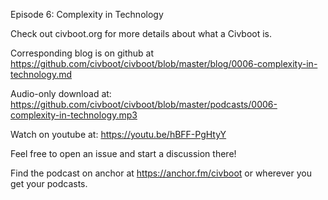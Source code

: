 Episode 6: Complexity in Technology

Check out civboot.org for more details about what a Civboot is.

Corresponding blog is on github at
https://github.com/civboot/civboot/blob/master/blog/0006-complexity-in-technology.md

Audio-only download at:
https://github.com/civboot/civboot/blob/master/podcasts/0006-complexity-in-technology.mp3

Watch on youtube at: https://youtu.be/hBFF-PgHtyY

Feel free to open an issue and start a discussion there!

Find the podcast on anchor at https://anchor.fm/civboot or wherever you get your
podcasts.
